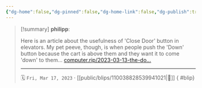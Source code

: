 ```yaml
---
{"dg-home":false,"dg-pinned":false,"dg-home-link":false,"dg-publish":true,"type":"blip","disabled rules":["yaml-title","yaml-title-alias","file-name-heading"],"title":"philipp on mastodon @ 2023-03-17","created-date":"2023-03-17T13:21:13","id":110038828539941020,"updated-date":"2025-05-02T08:50:43","dg-path":"blips/110038828539941021.md","permalink":"/blips/110038828539941021/","dgPassFrontmatter":true,"created":"2023-03-17T13:21:13","updated":"2025-05-02T08:50:43"}
---
```


> [!summary] **philipp**:
>
> Here is an article  about the usefulness of 'Close Door' button in elevators.  My pet peeve, though, is when people push the 'Down' button because the cart is above them and they want it to come 'down' to them...  [computer.rip/2023-03-13-the-do…](https://computer.rip/2023-03-13-the-door-close-button.html)
> - - -
>
> 🗓️ `Fri, Mar 17, 2023` · [[public/blips/110038828539941021\|🔗]]
{ #blip}

